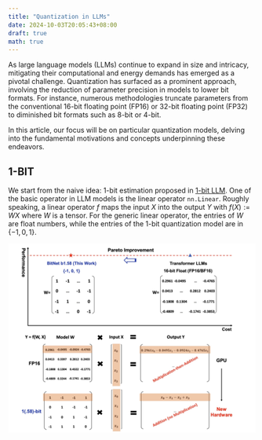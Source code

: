 ```yaml
---
title: "Quantization in LLMs"
date: 2024-10-03T20:05:43+08:00
draft: true
math: true
---
```


As large language models (LLMs) continue to expand in size and intricacy, mitigating their computational and energy demands has emerged as a pivotal challenge. Quantization has surfaced as a prominent approach, involving the reduction of parameter precision in models to lower bit formats. For instance, numerous methodologies truncate parameters from the conventional 16-bit floating point (FP16) or 32-bit floating point (FP32) to diminished bit formats such as 8-bit or 4-bit.

In this article, our focus will be on particular quantization models, delving into the fundamental motivations and concepts underpinning these endeavors.

## 1-BIT

We start from the naive idea: 1-bit estimation proposed in [1-bit LLM](https://arxiv.org/pdf/2310.11453).
One of the basic operator in LLM models is the linear operator `nn.Linear`. 
Roughly speaking, a linear operator $f$ maps the input $X$ into the output $Y$ with $f(X) := WX$ where $W$ is a tensor. 
For the generic linear operator, the entries of $W$ are float numbers, while the entries of the 1-bit quantization model are in $\{ -1, 0, 1 \}$.

![1-bit quantization linear operator vs FP16 linear operator](../imgs/llm_quant/llm_quant_1.jpg)

